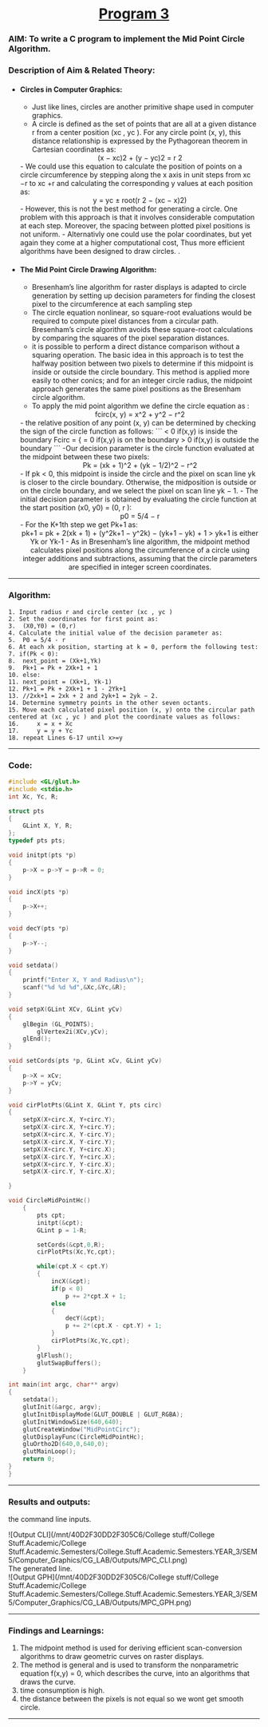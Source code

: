 # <center><u>Program 3</u></center>
### AIM: To write a C program to implement the Mid Point Circle Algorithm.

### Description of Aim & Related Theory:
- #### Circles in Computer Graphics: 
    - Just like lines, circles are another primitive shape used in computer graphics.
    - A circle is defined as the set of points that are all at a given distance r from a center position (xc , yc ). For any circle point (x, y), this distance relationship is expressed by the Pythagorean theorem in Cartesian coordinates as:  
    <center>(x − xc)2 + (y − yc)2 = r 2</center>
    - We could use this equation to calculate the position of points on a circle circumference by stepping along the x axis in unit steps from xc −r to xc +r and calculating the corresponding y values at each position as:
    <center>y = yc ± root(r 2 − (xc − x)2)</center>
    - However, this is not the best method for generating a circle. One problem with this approach is that it involves considerable computation at each step. Moreover, the spacing between plotted pixel positions is not uniform.  
    - Alternativly one could use the polar coordinates, but yet again they come at a higher computational cost, Thus more efficient algorithms have been designed to draw circles.
    .
    
    
- #### The Mid Point Circle Drawing Algorithm: 
    - Bresenham’s line algorithm for raster displays is adapted to circle generation by setting up decision parameters for finding the closest pixel to the circumference at each sampling step 
    - The circle equation nonlinear, so square-root evaluations would be required to compute pixel distances from a circular path. Bresenham’s circle algorithm avoids these square-root calculations by comparing the squares of the pixel separation distances.
    - it is possible to perform a direct distance comparison without a squaring operation. The basic idea in this approach is to test the halfway position between two pixels to determine if this midpoint is inside or outside the circle boundary. This method is applied more easily to other conics; and for an integer circle radius, the midpoint approach generates the same pixel positions as the
Bresenham circle algorithm.
	- To apply the mid point algorithm we define the circle equation as :
	<center>fcirc(x, y) = x^2 + y^2 − r^2</center>
    - the relative position of any point (x, y) can be determined by checking the sign of the circle function as follows:
    ```
    		    < 0 if(x,y) is inside the boundary
    Fcirc = { = 0 if(x,y) is on the boundary
                > 0 if(x,y) is outside the boundary
    ```
    -Our decision parameter is the circle function evaluated at the midpoint between these two pixels:
    <center>Pk = (xk + 1)^2 + (yk − 1/2)^2 − r^2</center>
    - If pk < 0, this midpoint is inside the circle and the pixel on scan line yk is closer to the circle boundary. Otherwise, the midposition is outside or on the circle boundary, and we select the pixel on scan line yk − 1.
    - The initial decision parameter is obtained by evaluating the circle function at the start position (x0, y0) = (0, r ):
    <center>p0 = 5/4 − r</center>
    - For the K+1th step we get Pk+1 as:
     <center>pk+1 = pk + 2(xk + 1) + (y^2k+1 − y^2k) − (yk+1 − yk) + 1
     > yk+1 is either Yk or Yk-1
    - As in Bresenham’s line algorithm, the midpoint method calculates pixel positions along the circumference of a circle using integer additions and subtractions, assuming that the circle parameters are specified in integer screen coordinates. 
---

### Algorithm:
``` psuedo
1. Input radius r and circle center (xc , yc )
2. Set the coordinates for first point as:
3. 	(X0,Y0) = (0,r)
4. Calculate the initial value of the decision parameter as:
5. 	P0 = 5/4 - r
6. At each xk position, starting at k = 0, perform the following test:
7. if(Pk < 0):
8. 	next_point = (Xk+1,Yk)
9. 	Pk+1 = Pk + 2Xk+1 + 1
10. else:
11.	next_point = (Xk+1, Yk-1)
12.	Pk+1 = Pk + 2Xk+1 + 1 - 2Yk+1
13. //2xk+1 = 2xk + 2 and 2yk+1 = 2yk − 2.
14. Determine symmetry points in the other seven octants.
15. Move each calculated pixel position (x, y) onto the circular path centered at (xc , yc ) and plot the coordinate values as follows:
16. 	x = x + Xc
17. 	y = y + Yc
18. repeat Lines 6-17 until x>=y

```
---
### Code:    
``` cpp
#include <GL/glut.h>
#include <stdio.h>
int Xc, Yc, R;

struct pts
{
	GLint X, Y, R;
};
typedef pts pts;

void initpt(pts *p)
{
	p->X = p->Y = p->R = 0;
}

void incX(pts *p)
{
	p->X++;
}

void decY(pts *p)
{
	p->Y--;
}

void setdata()
{
	printf("Enter X, Y and Radius\n");
	scanf("%d %d %d",&Xc,&Yc,&R);
}

void setpX(GLint XCv, GLint yCv)
{
	glBegin (GL_POINTS);
		glVertex2i(XCv,yCv);
	glEnd();
}

void setCords(pts *p, GLint xCv, GLint yCv)
{
	p->X = xCv;
	p->Y = yCv;
}

void cirPlotPts(GLint X, GLint Y, pts circ)
{
	setpX(X+circ.X, Y+circ.Y);
	setpX(X-circ.X, Y+circ.Y);
	setpX(X+circ.X, Y-circ.Y);
	setpX(X-circ.X, Y-circ.Y);
	setpX(X+circ.Y, Y+circ.X);
	setpX(X-circ.Y, Y+circ.X);
	setpX(X+circ.Y, Y-circ.X);
	setpX(X-circ.Y, Y-circ.X);

}

void CircleMidPointHc()
	{
	    pts cpt;
	    initpt(&cpt);
		GLint p = 1-R;

		setCords(&cpt,0,R);
		cirPlotPts(Xc,Yc,cpt);

		while(cpt.X < cpt.Y)
		{
			incX(&cpt);
			if(p < 0)
				p += 2*cpt.X + 1;
			else
			{
				decY(&cpt);
				p += 2*(cpt.X - cpt.Y) + 1;
			}
			cirPlotPts(Xc,Yc,cpt);
		}
		glFlush();
		glutSwapBuffers();
	}

int main(int argc, char** argv)
{
	setdata();
	glutInit(&argc, argv);
	glutInitDisplayMode(GLUT_DOUBLE | GLUT_RGBA);
	glutInitWindowSize(640,640);
	glutCreateWindow("MidPointCirc");
	glutDisplayFunc(CircleMidPointHc);
	gluOrtho2D(640,0,640,0);
	glutMainLoop();
	return 0;
}
}
```
---
### Results and outputs:  
the command line inputs.  

![Output CLI](/mnt/40D2F30DD2F305C6/College stuff/College Stuff.Academic/College Stuff.Academic.Semesters/College.Stuff.Academic.Semesters.YEAR_3/SEM 5/Computer_Graphics/CG_LAB/Outputs/MPC_CLI.png)   
The generated line.   
![Output GPH](/mnt/40D2F30DD2F305C6/College stuff/College Stuff.Academic/College Stuff.Academic.Semesters/College.Stuff.Academic.Semesters.YEAR_3/SEM 5/Computer_Graphics/CG_LAB/Outputs/MPC_GPH.png)  

---
### Findings and Learnings:
1. The midpoint method is used for deriving efficient scan-conversion algorithms to draw geometric curves on raster displays.  
2. The method is general and is used to transform the nonparametric equation f(x,y) = 0, which describes the curve, into an algorithms that draws the curve.
4. time consumption is high.
5. the distance between the pixels is not equal so we wont get smooth circle. 

---

